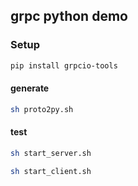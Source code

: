 ## grpc python demo
### Setup
```bash
pip install grpcio-tools
```

#### generate
```bash
sh proto2py.sh
```

#### test
```bash
sh start_server.sh
```

```bash
sh start_client.sh
```